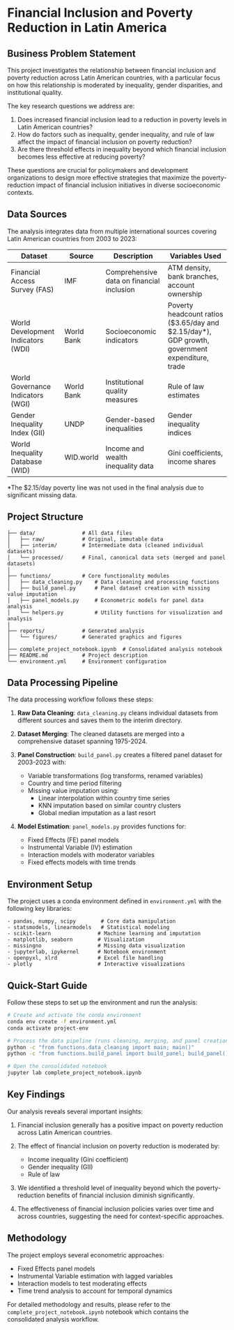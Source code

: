 # Financial Inclusion and Poverty Reduction in Latin America

## Business Problem Statement

This project investigates the relationship between financial inclusion and poverty reduction across Latin American countries, with a particular focus on how this relationship is moderated by inequality, gender disparities, and institutional quality.

The key research questions we address are:

1. Does increased financial inclusion lead to a reduction in poverty levels in Latin American countries?
2. How do factors such as inequality, gender inequality, and rule of law affect the impact of financial inclusion on poverty reduction?
3. Are there threshold effects in inequality beyond which financial inclusion becomes less effective at reducing poverty?

These questions are crucial for policymakers and development organizations to design more effective strategies that maximize the poverty-reduction impact of financial inclusion initiatives in diverse socioeconomic contexts.

## Data Sources

The analysis integrates data from multiple international sources covering Latin American countries from 2003 to 2023:

| Dataset                            | Source     | Description                               | Variables Used                                                                                 |
| ---------------------------------- | ---------- | ----------------------------------------- | ---------------------------------------------------------------------------------------------- |
| Financial Access Survey (FAS)      | IMF        | Comprehensive data on financial inclusion | ATM density, bank branches, account ownership                                                  |
| World Development Indicators (WDI) | World Bank | Socioeconomic indicators                  | Poverty headcount ratios ($3.65/day and $2.15/day*), GDP growth, government expenditure, trade |
| World Governance Indicators (WGI)  | World Bank | Institutional quality measures            | Rule of law estimates                                                                          |
| Gender Inequality Index (GII)      | UNDP       | Gender-based inequalities                 | Gender inequality indices                                                                      |
| World Inequality Database (WID)    | WID.world  | Income and wealth inequality data         | Gini coefficients, income shares                                                               |

*The $2.15/day poverty line was not used in the final analysis due to significant missing data.

## Project Structure

```
├── data/               # All data files
│   ├── raw/            # Original, immutable data
│   ├── interim/        # Intermediate data (cleaned individual datasets)
│   └── processed/      # Final, canonical data sets (merged and panel datasets)
│
├── functions/          # Core functionality modules
│   ├── data_cleaning.py    # Data cleaning and processing functions
│   ├── build_panel.py      # Panel dataset creation with missing value imputation
│   ├── panel_models.py     # Econometric models for panel data analysis
│   └── helpers.py          # Utility functions for visualization and analysis
│
├── reports/            # Generated analysis
│   └── figures/        # Generated graphics and figures
│
├── complete_project_notebook.ipynb  # Consolidated analysis notebook
├── README.md           # Project description
└── environment.yml     # Environment configuration
```

## Data Processing Pipeline

The data processing workflow follows these steps:

1. **Raw Data Cleaning**: `data_cleaning.py` cleans individual datasets from different sources and saves them to the interim directory.

2. **Dataset Merging**: The cleaned datasets are merged into a comprehensive dataset spanning 1975-2024.

3. **Panel Construction**: `build_panel.py` creates a filtered panel dataset for 2003-2023 with:
   - Variable transformations (log transforms, renamed variables)
   - Country and time period filtering
   - Missing value imputation using:
     - Linear interpolation within country time series
     - KNN imputation based on similar country clusters
     - Global median imputation as a last resort

4. **Model Estimation**: `panel_models.py` provides functions for:
   - Fixed Effects (FE) panel models
   - Instrumental Variable (IV) estimation
   - Interaction models with moderator variables
   - Fixed effects models with time trends

## Environment Setup

The project uses a conda environment defined in `environment.yml` with the following key libraries:

```
- pandas, numpy, scipy        # Core data manipulation
- statsmodels, linearmodels   # Statistical modeling
- scikit-learn               # Machine learning and imputation
- matplotlib, seaborn        # Visualization
- missingno                  # Missing data visualization
- jupyterlab, ipykernel      # Notebook environment
- openpyxl, xlrd             # Excel file handling
- plotly                     # Interactive visualizations
```

## Quick-Start Guide

Follow these steps to set up the environment and run the analysis:

```bash
# Create and activate the conda environment
conda env create -f environment.yml
conda activate project-env

# Process the data pipeline (runs cleaning, merging, and panel creation)
python -c "from functions.data_cleaning import main; main()"
python -c "from functions.build_panel import build_panel; build_panel()"

# Open the consolidated notebook
jupyter lab complete_project_notebook.ipynb
```

## Key Findings

Our analysis reveals several important insights:

1. Financial inclusion generally has a positive impact on poverty reduction across Latin American countries.
2. The effect of financial inclusion on poverty reduction is moderated by:

   - Income inequality (Gini coefficient)
   - Gender inequality (GII)
   - Rule of law
   
3. We identified a threshold level of inequality beyond which the poverty-reduction benefits of financial inclusion diminish significantly.
4. The effectiveness of financial inclusion policies varies over time and across countries, suggesting the need for context-specific approaches.

## Methodology

The project employs several econometric approaches:

- Fixed Effects panel models
- Instrumental Variable estimation with lagged variables
- Interaction models to test moderating effects
- Time trend analysis to account for temporal dynamics

For detailed methodology and results, please refer to the `complete_project_notebook.ipynb` notebook which contains the consolidated analysis workflow.
